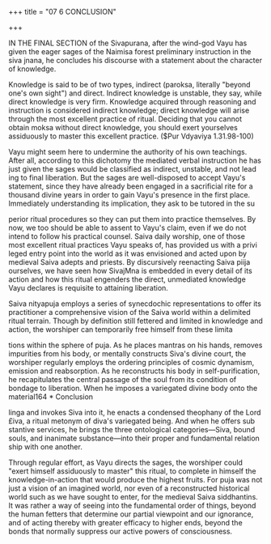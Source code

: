 +++
title = "07 6 CONCLUSION"

+++

IN THE FINAL SECTION of the Sivapurana, after the wind-god Vayu has given  the eager sages of the Naimisa forest preliminary instruction in the siva jnana, he concludes his discourse with a statement about the character of  knowledge.  

Knowledge is said to be of two types, indirect (paroksa, literally "beyond one's  own sight") and direct. Indirect knowledge is unstable, they say, while direct  knowledge is very firm. Knowledge acquired through reasoning and instruction  is considered indirect knowledge; direct knowledge will arise through the most  excellent practice of ritual. Deciding that you cannot obtain moksa without direct  knowledge, you should exert yourselves assiduously to master this excellent  practice. ($Pur Vdyaviya 1.31.98-100)  

Vayu might seem here to undermine the authority of his own teachings.  After all, according to this dichotomy the mediated verbal instruction he has  just given the sages would be classified as indirect, unstable, and not lead ing to final liberation. But the sages are well-disposed to accept Vayu's  statement, since they have already been engaged in a sacrificial rite for a  thousand divine years in order to gain Vayu's presence in the first place.  Immediately understanding its implication, they ask to be tutored in the su 

perior ritual procedures so they can put them into practice themselves.  By now, we too should be able to assent to Vayu's claim, even if we do  not intend to follow his practical counsel. Saiva daily worship, one of those  most excellent ritual practices Vayu speaks of, has provided us with a privi leged entry point into the world as it was envisioned and acted upon by  medieval Saiva adepts and priests. By discursively reenacting Saiva piija  ourselves, we have seen how SivajMna is embedded in every detail of its  action and how this ritual engenders the direct, unmediated knowledge  Vayu declares is requisite to attaining liberation.  

Saiva nityapuja employs a series of synecdochic representations to offer  its practitioner a comprehensive vision of the Saiva world within a delimited  ritual terrain. Though by definition still fettered and limited in knowledge  and action, the worshiper can temporarily free himself from these limita 

tions within the sphere of puja. As he places mantras on his hands, removes  impurities from his body, or mentally constructs Siva's divine court, the  worshiper regularly employs the ordering principles of cosmic dynamism,  emission and reabsorption. As he reconstructs his body in self-purification,  he recapitulates the central passage of the soul from its condition of bondage  to liberation. When he imposes a variegated divine body onto the material164 * Conclusion    

linga and invokes Siva into it, he enacts a condensed theophany of the Lord  £iva, a ritual metonym of diva's variegated being. And when he offers sub stantive services, he brings the three ontological categories—Siva, bound  souls, and inanimate substance—into their proper and fundamental relation ship with one another.  

Through regular effort, as Vayu directs the sages, the worshiper could  "exert himself assiduously to master" this ritual, to complete in himself the  knowledge-in-action that would produce the highest fruits. For puja was not  just a vision of an imagined world, nor even of a reconstructed historical  world such as we have sought to enter, for the medieval Saiva siddhantins.  It was rather a way of seeing into the fundamental order of things, beyond  the human fetters that determine our partial viewpoint and our ignorance,  and of acting thereby with greater efficacy to higher ends, beyond the bonds  that normally suppress our active powers of consciousness. 
